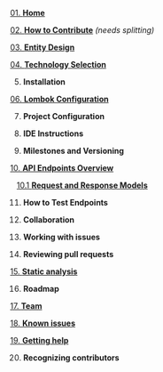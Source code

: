 [01. **Home**](https://github.com/scaleracademy/twitter-backend/wiki)

[02. **How to Contribute**](https://github.com/scaleracademy/twitter-backend/wiki/How-to-Contribute) _(needs splitting)_

[03. **Entity Design**](https://github.com/scaleracademy/twitter-backend/wiki/Entity-Design)

[04. **Technology Selection**](https://github.com/scaleracademy/twitter-backend-java/wiki/Technology-selections)

05. **Installation**

[06. **Lombok Configuration**](https://github.com/scaleracademy/twitter-backend-java/wiki/Lombok-Configuration)

07. **Project Configuration**

08. **IDE Instructions**

09. **Milestones and Versioning**

[10. **API Endpoints Overview**](https://github.com/scaleracademy/twitter-backend/wiki/API-Endpoints)

&nbsp;&nbsp; [10.1 **Request and Response Models**](https://github.com/scaleracademy/twitter-backend-java/wiki/Request-and-Response-Models)

11. **How to Test Endpoints**

12. **Collaboration**

13. **Working with issues**

14. **Reviewing pull requests**

[15. **Static analysis**](https://github.com/scaleracademy/twitter-backend-java/wiki/Static-Analysis)

16. **Roadmap**

[17. **Team**](https://github.com/scaleracademy/twitter-backend-java/wiki/Team)

[18. **Known issues**](https://github.com/scaleracademy/twitter-backend-java/wiki/Known-issues)

[19. **Getting help**](https://github.com/scaleracademy/twitter-backend-java/wiki/Getting-Help)

20. **Recognizing contributors**

